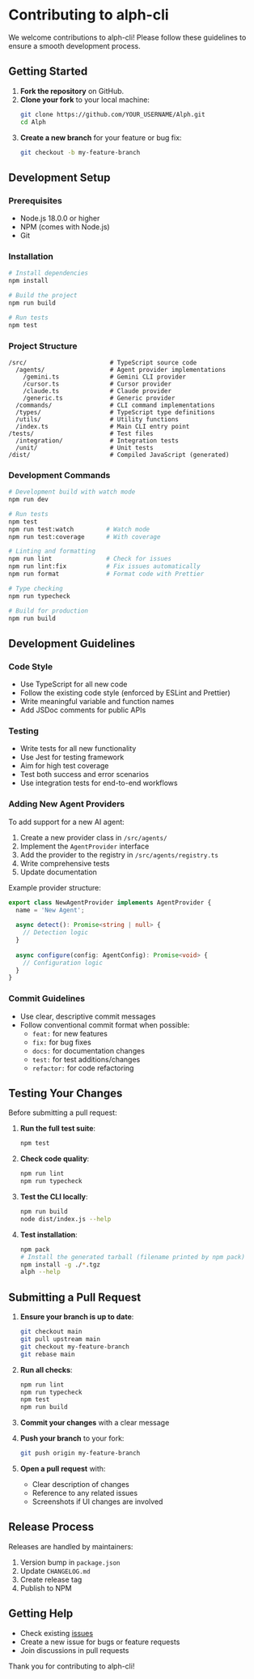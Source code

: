 # Contributing to alph-cli

We welcome contributions to alph-cli! Please follow these guidelines to ensure a smooth development process.

## Getting Started

1. **Fork the repository** on GitHub.
2. **Clone your fork** to your local machine:
   ```bash
   git clone https://github.com/YOUR_USERNAME/Alph.git
   cd Alph
   ```
3. **Create a new branch** for your feature or bug fix:
   ```bash
   git checkout -b my-feature-branch
   ```

## Development Setup

### Prerequisites

- Node.js 18.0.0 or higher
- NPM (comes with Node.js)
- Git

### Installation

```bash
# Install dependencies
npm install

# Build the project
npm run build

# Run tests
npm test
```

### Project Structure

```
/src/                       # TypeScript source code
  /agents/                  # Agent provider implementations
    /gemini.ts              # Gemini CLI provider
    /cursor.ts              # Cursor provider
    /claude.ts              # Claude provider
    /generic.ts             # Generic provider
  /commands/                # CLI command implementations
  /types/                   # TypeScript type definitions
  /utils/                   # Utility functions
  /index.ts                 # Main CLI entry point
/tests/                     # Test files
  /integration/             # Integration tests
  /unit/                    # Unit tests
/dist/                      # Compiled JavaScript (generated)
```

### Development Commands

```bash
# Development build with watch mode
npm run dev

# Run tests
npm test
npm run test:watch         # Watch mode
npm run test:coverage      # With coverage

# Linting and formatting
npm run lint               # Check for issues
npm run lint:fix           # Fix issues automatically
npm run format             # Format code with Prettier

# Type checking
npm run typecheck

# Build for production
npm run build
```

## Development Guidelines

### Code Style

- Use TypeScript for all new code
- Follow the existing code style (enforced by ESLint and Prettier)
- Write meaningful variable and function names
- Add JSDoc comments for public APIs

### Testing

- Write tests for all new functionality
- Use Jest for testing framework
- Aim for high test coverage
- Test both success and error scenarios
- Use integration tests for end-to-end workflows

### Adding New Agent Providers

To add support for a new AI agent:

1. Create a new provider class in `/src/agents/`
2. Implement the `AgentProvider` interface
3. Add the provider to the registry in `/src/agents/registry.ts`
4. Write comprehensive tests
5. Update documentation

Example provider structure:
```typescript
export class NewAgentProvider implements AgentProvider {
  name = 'New Agent';
  
  async detect(): Promise<string | null> {
    // Detection logic
  }
  
  async configure(config: AgentConfig): Promise<void> {
    // Configuration logic
  }
}
```

### Commit Guidelines

- Use clear, descriptive commit messages
- Follow conventional commit format when possible:
  - `feat:` for new features
  - `fix:` for bug fixes
  - `docs:` for documentation changes
  - `test:` for test additions/changes
  - `refactor:` for code refactoring

## Testing Your Changes

Before submitting a pull request:

1. **Run the full test suite**:
   ```bash
   npm test
   ```

2. **Check code quality**:
   ```bash
   npm run lint
   npm run typecheck
   ```

3. **Test the CLI locally**:
   ```bash
   npm run build
   node dist/index.js --help
   ```

4. **Test installation**:
   ```bash
   npm pack
   # Install the generated tarball (filename printed by npm pack)
   npm install -g ./*.tgz
   alph --help
   ```

## Submitting a Pull Request

1. **Ensure your branch is up to date**:
   ```bash
   git checkout main
   git pull upstream main
   git checkout my-feature-branch
   git rebase main
   ```

2. **Run all checks**:
   ```bash
   npm run lint
   npm run typecheck
   npm test
   npm run build
   ```

3. **Commit your changes** with a clear message
4. **Push your branch** to your fork:
   ```bash
   git push origin my-feature-branch
   ```
5. **Open a pull request** with:
   - Clear description of changes
   - Reference to any related issues
   - Screenshots if UI changes are involved

## Release Process

Releases are handled by maintainers:

1. Version bump in `package.json`
2. Update `CHANGELOG.md`
3. Create release tag
4. Publish to NPM

## Getting Help

- Check existing [issues](https://github.com/Aqualia/Alph/issues)
- Create a new issue for bugs or feature requests
- Join discussions in pull requests

Thank you for contributing to alph-cli!
